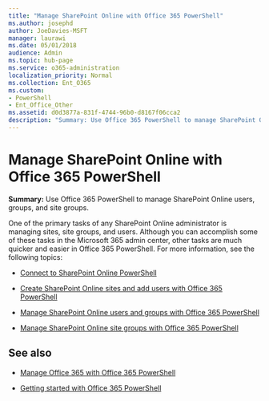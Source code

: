 ```yaml
---
title: "Manage SharePoint Online with Office 365 PowerShell"
ms.author: josephd
author: JoeDavies-MSFT
manager: laurawi
ms.date: 05/01/2018
audience: Admin
ms.topic: hub-page
ms.service: o365-administration
localization_priority: Normal
ms.collection: Ent_O365
ms.custom: 
- PowerShell
- Ent_Office_Other
ms.assetid: d0d3877a-831f-4744-96b0-d8167f06cca2
description: "Summary: Use Office 365 PowerShell to manage SharePoint Online users, groups, and site groups."
---
```


# Manage SharePoint Online with Office 365 PowerShell

 **Summary:** Use Office 365 PowerShell to manage SharePoint Online users, groups, and site groups.
  
One of the primary tasks of any SharePoint Online administrator is managing sites, site groups, and users. Although you can accomplish some of these tasks in the Microsoft 365 admin center, other tasks are much quicker and easier in Office 365 PowerShell. For more information, see the following topics:

- [Connect to SharePoint Online PowerShell](https://docs.microsoft.com/en-us/powershell/sharepoint/sharepoint-online/connect-sharepoint-online?view=sharepoint-ps)
  
- [Create SharePoint Online sites and add users with Office 365 PowerShell](create-sharepoint-sites-and-add-users-with-powershell.md)
    
- [Manage SharePoint Online users and groups with Office 365 PowerShell](manage-sharepoint-users-and-groups-with-powershell.md)
    
- [Manage SharePoint Online site groups with Office 365 PowerShell](manage-sharepoint-site-groups-with-powershell.md)
    
## See also

- [Manage Office 365 with Office 365 PowerShell](manage-office-365-with-office-365-powershell.md)

- [Getting started with Office 365 PowerShell](getting-started-with-office-365-powershell.md)

